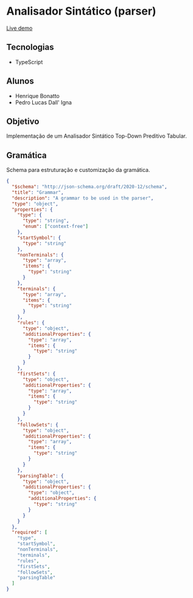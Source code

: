 # Analisador Sintático (parser)

[Live demo](https://pedroldalligna.github.io/parser/)

## Tecnologias

- TypeScript

## Alunos

- Henrique Bonatto
- Pedro Lucas Dall' Igna

## Objetivo

Implementação de um Analisador Sintático Top-Down Preditivo Tabular.

## Gramática

Schema para estruturação e customização da gramática.

```json
{
  "$schema": "http://json-schema.org/draft/2020-12/schema",
  "title": "Grammar",
  "description": "A grammar to be used in the parser",
  "type": "object",
  "properties": {
    "type": {
      "type": "string",
      "enum": ["context-free"]
    },
    "startSymbol": {
      "type": "string"
    },
    "nonTerminals": {
      "type": "array",
      "items": {
        "type": "string"
      }
    },
    "terminals": {
      "type": "array",
      "items": {
        "type": "string"
      }
    },
    "rules": {
      "type": "object",
      "additionalProperties": {
        "type": "array",
        "items": {
          "type": "string"
        }
      }
    },
    "firstSets": {
      "type": "object",
      "additionalProperties": {
        "type": "array",
        "items": {
          "type": "string"
        }
      }
    },
    "followSets": {
      "type": "object",
      "additionalProperties": {
        "type": "array",
        "items": {
          "type": "string"
        }
      }
    },
    "parsingTable": {
      "type": "object",
      "additionalProperties": {
        "type": "object",
        "additionalProperties": {
          "type": "string"
        }
      }
    }
  },
  "required": [
    "type",
    "startSymbol",
    "nonTerminals",
    "terminals",
    "rules",
    "firstSets",
    "followSets",
    "parsingTable"
  ]
}
```
